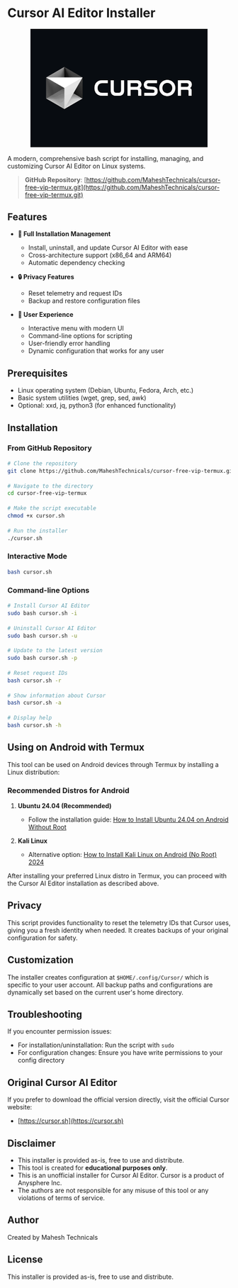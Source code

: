 # Cursor AI Editor Installer

<p align="center">
  <img src="cursor.png" alt="Cursor AI Logo" width="400">
</p>

A modern, comprehensive bash script for installing, managing, and customizing Cursor AI Editor on Linux systems.

> **GitHub Repository**: [https://github.com/MaheshTechnicals/cursor-free-vip-termux.git](https://github.com/MaheshTechnicals/cursor-free-vip-termux.git)

## Features

- **🚀 Full Installation Management**
  - Install, uninstall, and update Cursor AI Editor with ease
  - Cross-architecture support (x86_64 and ARM64)
  - Automatic dependency checking

- **🔒 Privacy Features**
  - Reset telemetry and request IDs
  - Backup and restore configuration files

- **💼 User Experience**
  - Interactive menu with modern UI
  - Command-line options for scripting
  - User-friendly error handling
  - Dynamic configuration that works for any user

## Prerequisites

- Linux operating system (Debian, Ubuntu, Fedora, Arch, etc.)
- Basic system utilities (wget, grep, sed, awk)
- Optional: xxd, jq, python3 (for enhanced functionality)

## Installation

### From GitHub Repository

```bash
# Clone the repository
git clone https://github.com/MaheshTechnicals/cursor-free-vip-termux.git

# Navigate to the directory
cd cursor-free-vip-termux

# Make the script executable
chmod +x cursor.sh

# Run the installer
./cursor.sh
```

### Interactive Mode

```bash
bash cursor.sh
```

### Command-line Options

```bash
# Install Cursor AI Editor
sudo bash cursor.sh -i

# Uninstall Cursor AI Editor
sudo bash cursor.sh -u

# Update to the latest version
sudo bash cursor.sh -p

# Reset request IDs
bash cursor.sh -r

# Show information about Cursor
bash cursor.sh -a

# Display help
bash cursor.sh -h
```

## Using on Android with Termux

This tool can be used on Android devices through Termux by installing a Linux distribution:

### Recommended Distros for Android

1. **Ubuntu 24.04 (Recommended)**
   - Follow the installation guide: [How to Install Ubuntu 24.04 on Android Without Root](https://maheshtechnicals.com/how-to-install-ubuntu-24-04-on-android-without-root/)

2. **Kali Linux**
   - Alternative option: [How to Install Kali Linux on Android (No Root) 2024](https://maheshtechnicals.com/how-to-install-kali-linux-on-android-no-root-2024/)

After installing your preferred Linux distro in Termux, you can proceed with the Cursor AI Editor installation as described above.

## Privacy

This script provides functionality to reset the telemetry IDs that Cursor uses, giving you a fresh identity when needed. It creates backups of your original configuration for safety.

## Customization

The installer creates configuration at `$HOME/.config/Cursor/` which is specific to your user account. All backup paths and configurations are dynamically set based on the current user's home directory.

## Troubleshooting

If you encounter permission issues:
- For installation/uninstallation: Run the script with `sudo`
- For configuration changes: Ensure you have write permissions to your config directory

## Original Cursor AI Editor

If you prefer to download the official version directly, visit the official Cursor website:
- [https://cursor.sh](https://cursor.sh)

## Disclaimer

- This installer is provided as-is, free to use and distribute.
- This tool is created for **educational purposes only**.
- This is an unofficial installer for Cursor AI Editor. Cursor is a product of Anysphere Inc.
- The authors are not responsible for any misuse of this tool or any violations of terms of service.

## Author

Created by Mahesh Technicals

## License

This installer is provided as-is, free to use and distribute.
